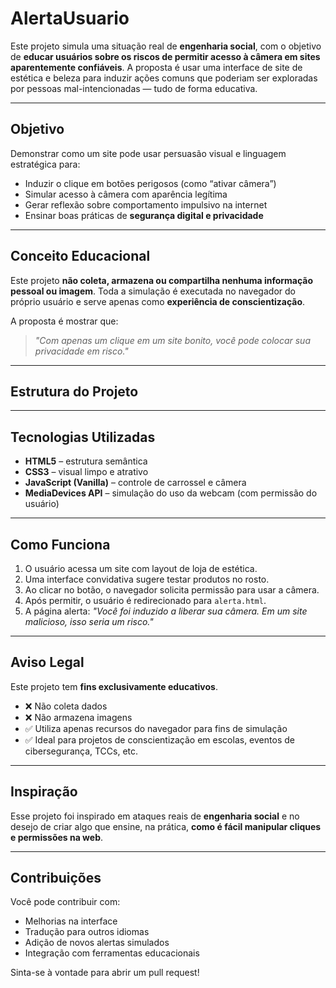# AlertaUsuario


Este projeto simula uma situação real de **engenharia social**, com o objetivo de **educar usuários sobre os riscos de permitir acesso à câmera em sites aparentemente confiáveis**. A proposta é usar uma interface de site de estética e beleza para induzir ações comuns que poderiam ser exploradas por pessoas mal-intencionadas — tudo de forma educativa.

---

##  Objetivo

Demonstrar como um site pode usar persuasão visual e linguagem estratégica para:
- Induzir o clique em botões perigosos (como “ativar câmera”)
- Simular acesso à câmera com aparência legítima
- Gerar reflexão sobre comportamento impulsivo na internet
- Ensinar boas práticas de **segurança digital e privacidade**

---

##  Conceito Educacional

Este projeto **não coleta, armazena ou compartilha nenhuma informação pessoal ou imagem**. Toda a simulação é executada no navegador do próprio usuário e serve apenas como **experiência de conscientização**.

A proposta é mostrar que:
> *"Com apenas um clique em um site bonito, você pode colocar sua privacidade em risco."*

---

##  Estrutura do Projeto


---

##  Tecnologias Utilizadas

- **HTML5** – estrutura semântica
- **CSS3** – visual limpo e atrativo
- **JavaScript (Vanilla)** – controle de carrossel e câmera
- **MediaDevices API** – simulação do uso da webcam (com permissão do usuário)

---

##  Como Funciona

1. O usuário acessa um site com layout de loja de estética.
2. Uma interface convidativa sugere testar produtos no rosto.
3. Ao clicar no botão, o navegador solicita permissão para usar a câmera.
4. Após permitir, o usuário é redirecionado para `alerta.html`.
5. A página alerta: *"Você foi induzido a liberar sua câmera. Em um site malicioso, isso seria um risco."*

---

##  Aviso Legal

Este projeto tem **fins exclusivamente educativos**.

- ❌ Não coleta dados
- ❌ Não armazena imagens
- ✅ Utiliza apenas recursos do navegador para fins de simulação
- ✅ Ideal para projetos de conscientização em escolas, eventos de cibersegurança, TCCs, etc.

---

##  Inspiração

Esse projeto foi inspirado em ataques reais de **engenharia social** e no desejo de criar algo que ensine, na prática, **como é fácil manipular cliques e permissões na web**.

---

##  Contribuições

Você pode contribuir com:
- Melhorias na interface
- Tradução para outros idiomas
- Adição de novos alertas simulados
- Integração com ferramentas educacionais

Sinta-se à vontade para abrir um pull request!



